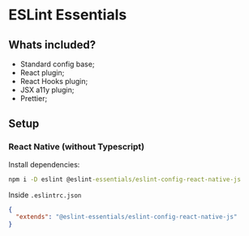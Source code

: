 # ESLint Essentials

## Whats included?

- Standard config base;
- React plugin;
- React Hooks plugin;
- JSX a11y plugin;
- Prettier;

## Setup

### React Native (without Typescript)

Install dependencies:

```cmd
npm i -D eslint @eslint-essentials/eslint-config-react-native-js
```

Inside `.eslintrc.json`

```json
{
  "extends": "@eslint-essentials/eslint-config-react-native-js"
}
```

